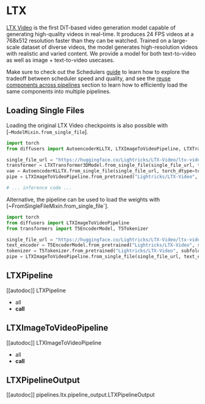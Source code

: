 <!-- Copyright 2024 The HuggingFace Team. All rights reserved.
#
# Licensed under the Apache License, Version 2.0 (the "License");
# you may not use this file except in compliance with the License.
# You may obtain a copy of the License at
#
#     http://www.apache.org/licenses/LICENSE-2.0
#
# Unless required by applicable law or agreed to in writing, software
# distributed under the License is distributed on an "AS IS" BASIS,
# WITHOUT WARRANTIES OR CONDITIONS OF ANY KIND, either express or implied.
# See the License for the specific language governing permissions and
# limitations under the License. -->

# LTX

[LTX Video](https://huggingface.co/Lightricks/LTX-Video) is the first DiT-based video generation model capable of generating high-quality videos in real-time. It produces 24 FPS videos at a 768x512 resolution faster than they can be watched. Trained on a large-scale dataset of diverse videos, the model generates high-resolution videos with realistic and varied content. We provide a model for both text-to-video as well as image + text-to-video usecases.

<Tip>

Make sure to check out the Schedulers [guide](../../using-diffusers/schedulers.md) to learn how to explore the tradeoff between scheduler speed and quality, and see the [reuse components across pipelines](../../using-diffusers/loading.md#reuse-a-pipeline) section to learn how to efficiently load the same components into multiple pipelines.

</Tip>

## Loading Single Files

Loading the original LTX Video checkpoints is also possible with [`~ModelMixin.from_single_file`].

```python
import torch
from diffusers import AutoencoderKLLTX, LTXImageToVideoPipeline, LTXTransformer3DModel

single_file_url = "https://huggingface.co/Lightricks/LTX-Video/ltx-video-2b-v0.9.safetensors"
transformer = LTXTransformer3DModel.from_single_file(single_file_url, torch_dtype=torch.bfloat16)
vae = AutoencoderKLLTX.from_single_file(single_file_url, torch_dtype=torch.bfloat16)
pipe = LTXImageToVideoPipeline.from_pretrained("Lightricks/LTX-Video", transformer=transformer, vae=vae, torch_dtype=torch.bfloat16)

# ... inference code ...
```

Alternative, the pipeline can be used to load the weights with [~FromSingleFileMixin.from_single_file`].

```python
import torch
from diffusers import LTXImageToVideoPipeline
from transformers import T5EncoderModel, T5Tokenizer

single_file_url = "https://huggingface.co/Lightricks/LTX-Video/ltx-video-2b-v0.9.safetensors"
text_encoder = T5EncoderModel.from_pretrained("Lightricks/LTX-Video", subfolder="text_encoder", torch_dtype=torch.bfloat16)
tokenizer = T5Tokenizer.from_pretrained("Lightricks/LTX-Video", subfolder="tokenizer", torch_dtype=torch.bfloat16)
pipe = LTXImageToVideoPipeline.from_single_file(single_file_url, text_encoder=text_encoder, tokenizer=tokenizer, torch_dtype=torch.bfloat16)
```

## LTXPipeline

[[autodoc]] LTXPipeline
  - all
  - __call__

## LTXImageToVideoPipeline

[[autodoc]] LTXImageToVideoPipeline
  - all
  - __call__

## LTXPipelineOutput

[[autodoc]] pipelines.ltx.pipeline_output.LTXPipelineOutput
